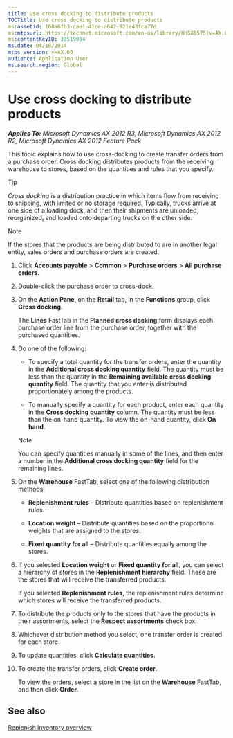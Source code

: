 ```yaml
---
title: Use cross docking to distribute products
TOCTitle: Use cross docking to distribute products
ms:assetid: 160a6fb3-cae1-41ce-a642-921e43fca77d
ms:mtpsurl: https://technet.microsoft.com/en-us/library/Hh580575(v=AX.60)
ms:contentKeyID: 39519054
ms.date: 04/18/2014
mtps_version: v=AX.60
audience: Application User
ms.search.region: Global
---
```


# Use cross docking to distribute products 


_**Applies To:** Microsoft Dynamics AX 2012 R3, Microsoft Dynamics AX 2012 R2, Microsoft Dynamics AX 2012 Feature Pack_

This topic explains how to use cross-docking to create transfer orders from a purchase order. Cross docking distributes products from the receiving warehouse to stores, based on the quantities and rules that you specify.


> [!TIP]
> <P><EM>Cross docking</EM> is a distribution practice in which items flow from receiving to shipping, with limited or no storage required. Typically, trucks arrive at one side of a loading dock, and then their shipments are unloaded, reorganized, and loaded onto departing trucks on the other side.</P>




> [!NOTE]
> <P>If the stores that the products are being distributed to are in another legal entity, sales orders and purchase orders are created.</P>



1.  Click **Accounts payable** \> **Common** \> **Purchase orders** \> **All purchase orders**.

2.  Double-click the purchase order to cross-dock.

3.  On the **Action Pane**, on the **Retail** tab, in the **Functions** group, click **Cross docking**.
    
    The **Lines** FastTab in the **Planned cross docking** form displays each purchase order line from the purchase order, together with the purchased quantities.

4.  Do one of the following:
    
      - To specify a total quantity for the transfer orders, enter the quantity in the **Additional cross docking quantity** field. The quantity must be less than the quantity in the **Remaining available cross docking quantity** field. The quantity that you enter is distributed proportionately among the products.
    
      - To manually specify a quantity for each product, enter each quantity in the **Cross docking quantity** column. The quantity must be less than the on-hand quantity. To view the on-hand quantity, click **On hand**.
    

    > [!NOTE]
    > <P>You can specify quantities manually in some of the lines, and then enter a number in the <STRONG>Additional cross docking quantity</STRONG> field for the remaining lines.</P>



5.  On the **Warehouse** FastTab, select one of the following distribution methods:
    
      - **Replenishment rules** – Distribute quantities based on replenishment rules.
    
      - **Location weight** – Distribute quantities based on the proportional weights that are assigned to the stores.
    
      - **Fixed quantity for all** – Distribute quantities equally among the stores.

6.  If you selected **Location weight** or **Fixed quantity for all**, you can select a hierarchy of stores in the **Replenishment hierarchy** field. These are the stores that will receive the transferred products.
    
    If you selected **Replenishment rules**, the replenishment rules determine which stores will receive the transferred products.

7.  To distribute the products only to the stores that have the products in their assortments, select the **Respect assortments** check box.

8.  Whichever distribution method you select, one transfer order is created for each store.

9.  To update quantities, click **Calculate quantities**.

10. To create the transfer orders, click **Create order**.
    
    To view the orders, select a store in the list on the **Warehouse** FastTab, and then click **Order**.

## See also

[Replenish inventory overview](replenish-inventory-overview.md)

  


